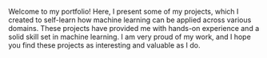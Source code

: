 Welcome to my portfolio! Here, I present some of my projects, which I created to self-learn how machine learning can be applied across various domains. These projects have provided me with hands-on experience and a solid skill set in machine learning. I am very proud of my work, and I hope you find these projects as interesting and valuable as I do.

